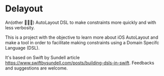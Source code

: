 # Delayout
An(other 🤷🏻‍♂️) AutoLayout DSL to make constraints more quickly and with less verbosity.

This is a project with the objective to learn more about iOS AutoLayout and make a tool in order to facilitate making constraints using a Domain Specifc Language (DSL).

It's based on Swift by Sundell article https://www.swiftbysundell.com/posts/building-dsls-in-swift. Feedbacks and suggestions are welcome.

